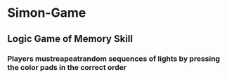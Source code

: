# Simon-Game
## Logic Game of Memory Skill
### Players mustreapeatrandom sequences of lights by pressing the color pads in the correct order
